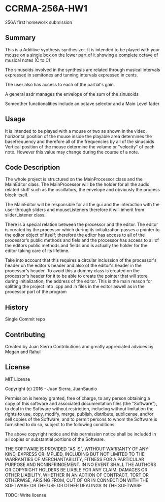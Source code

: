 # CCRMA-256A-HW1
256A first homework submission


## Summary

This is a Additive synthesis synthesizer.
It is intended to be played with your mouse on a single box on the lower part of it showing a complete octave of musical notes (C to C)

The sinusoids involved in the synthesis are related through musical intervals expressed in semitones and
tunning intervals expressed in cents.

The user also has access to each of the partial's gain.

A general asdr manages the envelope of the sum of the sinusoids

Someother functionalities include an octave selector and a Main Level fader

## Usage

It is intended to be played with a mouse or two as shown in the video.
horizontal position of the mouse inside the playable area determines the basefrequency and therefore all of the frequencies by all of the sinusoids
Vertical position of the mouse determine the volume or "velocity" of each note. However this value may change during the course of a note.

## Code Description

The whole project is structured on the MainProcessor class and the MainEditor class.
The MainProcessor will be the holder for all the audio related stuff such as the oscillators, the envelope and obviously the  process block itself.

The MainEditor will be responsible for all the gui and the interaction with the user through sliders and mouseListeners
therefore it will inherit from sliderListener class.

There is a special relation between the processor and the editor.
The editor is created by the processor which during its initialization passes a pointer to the editor object of itself;
therefore the editor has access to all of the processor's public methods and fiels and the processor has access to all of
the editors public methods and fields and is actually the holder for the editor taking care of its lifetime.

Take into account that this requires a circular inclussion of the processor's header on the  editor's header and also of the editor's header in the processor's header. To avoid this a dummy class is created on the processor's header for it to be able to create the pointer that will store, during initialization, the address of the editor. This is the main reason for splitting the project into .cpp and .h files in the editor aswell as in the processor part of the program

## History

Single Commit repo

## Contributing

Created by Juan Sierra
Contributions and greatly appreciated advices by Megan and Rahul

## License

MIT License

Copyright (c) 2016 - Juan Sierra, JuanSaudio

Permission is hereby granted, free of charge, to any person obtaining a copy
of this software and associated documentation files (the "Software"), to deal
in the Software without restriction, including without limitation the rights
to use, copy, modify, merge, publish, distribute, sublicense, and/or sell
copies of the Software, and to permit persons to whom the Software is
furnished to do so, subject to the following conditions:

The above copyright notice and this permission notice shall be included in all
copies or substantial portions of the Software.

THE SOFTWARE IS PROVIDED "AS IS", WITHOUT WARRANTY OF ANY KIND, EXPRESS OR
IMPLIED, INCLUDING BUT NOT LIMITED TO THE WARRANTIES OF MERCHANTABILITY,
FITNESS FOR A PARTICULAR PURPOSE AND NONINFRINGEMENT. IN NO EVENT SHALL THE
AUTHORS OR COPYRIGHT HOLDERS BE LIABLE FOR ANY CLAIM, DAMAGES OR OTHER
LIABILITY, WHETHER IN AN ACTION OF CONTRACT, TORT OR OTHERWISE, ARISING FROM,
OUT OF OR IN CONNECTION WITH THE SOFTWARE OR THE USE OR OTHER DEALINGS IN THE
SOFTWARE

TODO: Write license

